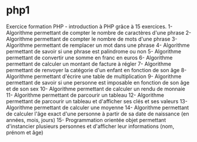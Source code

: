 # php1
Exercice formation PHP - introduction à PHP grâce à 15 exercices.
1- Algorithme permettant de compter le nombre de caractères d'une phrase
2- Algorithme permettant de compter le nombre de mots d'une phrase
3- Algorithme permettant de remplacer un mot dans une phrase
4- Algorithme permettant de savoir si une phrase est palindrome ou non
5- Algorithme permettant de convertir une somme en franc en euros
6- Algorithme permettant de calculer un montant de facture à régler
7- Algorithme permettant de renvoyer la catégorie d'un enfant en fonction de son âge
8- Algorithme permettant d'écrire une table de multiplication
9- Algorithme permettant de savoir si une personne est imposable en fonction de son âge et de son sex
10- Algorithme permettant de calculer un rendu de monnaie
11- Algorithme permettant de parcourir un tableau
12- Algorithme permettant de parcourir un tableau et d'afficher ses clés et ses valeurs
13- Algorithme permettant de calculer une moyenne
14- Algorithme permettant de calculer l'âge exact d'une personne à partir de sa date de naissance (en années, mois, jours)
15- Programmation orientée objet permettant d'instancier plusieurs personnes et d'afficher leur informations (nom, prénom et âge)


